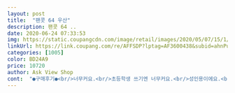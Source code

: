 ```yaml
---
layout: post 
title:  "팬콧 64 우산" 
description: 팬콧 64 ..
date: 2020-06-24 07:33:53 
img: https://static.coupangcdn.com/image/retail/images/2020/05/07/15/1/b2db4fc4-ce2a-4dc2-bbf6-7dbca56525cf.jpg 
linkUrl: https://link.coupang.com/re/AFFSDP?lptag=AF3600438&subid=ahnPublicAsk&pageKey=1552671027&itemId=2656052816&vendorItemId=3840673529&traceid=V0-113-f2c467928ea4cb95 
categories: [1005] 
color: BD24A9 
price: 10720 
author: Ask View Shop 
cont:  "●구매후기●<br/>너무커요.<br/>초등학생 쓰기엔 너무커요.<br/>성인용이에요.<br/>그렇다고 성인이 쓰기엔  디자인이  너무  유아쓰럽고 ㅠㅠ 마흔넘은  제가  그냥 쓰고다녀야것어요,배송비또 물어야하니  ㅠㅠ그냥  놔두고써야지요.<br/>ㅠㅠ또 딸내미꺼  사러가야겠어요.<br/>ㅠㅠ<br/>약간 긴감은 있지만 귀엽습니다<br/>역시 펜콧이에요... <br/>초등학교 고학년까지 쓸수 있는 사이즈네요.<br/><br/>초등학생용으로 구매.<br/><br/>" 
---
```

